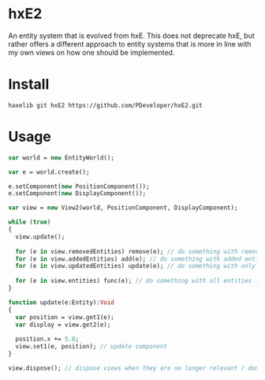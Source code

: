 # hxE2
An entity system that is evolved from hxE. This does not deprecate hxE, but rather offers a different approach to entity systems that is more in line with my own views on how one should be implemented.

# Install
`haxelib git hxE2 https://github.com/PDeveloper/hxE2.git`

# Usage
```haxe
var world = new EntityWorld();

var e = world.create();

e.setComponent(new PositionComponent());
e.setComponent(new DisplayComponent());

var view = new View2(world, PositionComponent, DisplayComponent);

while (true)
{
  view.update();
  
  for (e in view.removedEntities) remove(e); // do something with removed entities if needed
  for (e in view.addedEntities) add(e); // do something with added entities if needed
  for (e in view.updatedEntities) update(e); // do something with only updated entities if needed
  
  for (e in view.entities) func(e); // do something with all entities in the view if needed
}

function update(e:Entity):Void
{
  var position = view.get1(e);
  var display = view.get2(e);
  
  position.x += 5.0;
  view.set1(e, position); // update component
}

view.dispose(); // dispose views when they are no longer relevant / don't need to receive updates
```

